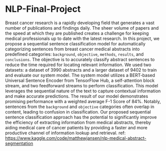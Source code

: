 # NLP-Final-Project
Breast cancer research is a rapidly developing field that generates a vast number of publications and findings daily. The sheer volume of papers and the speed at which they are published creates a challenge for keeping medical professionals up to date with the latest research. In this project, we propose a sequential sentence classification model for automatically categorizing sentences from breast cancer medical abstracts into predefined categories: `background`, `objective`, `methods`, `results`, and `conclusions`. The objective is to accurately classify abstract sentences to reduce the time required for locating relevant information. We used two datasets: a dataset of 3990 abstracts and a larger dataset of 9402 to train and evaluate our system model. The system model utilizes a BERT-based Universal Sentence Encoder from TensorFlow Hub, a self-attention block stream, and two feedforward streams to perform classification. This model leverages the sequential nature of the text to capture contextual information and make accurate predictions. The result of our model demonstrates promising performance with a weighted average F-1 Score of 84\%. Notably, sentences from the `background` and `objective` categories often overlap in content, leading to confusion in classification. Our proposed sequential sentence classification approach has the potential to significantly improve the efficiency of extracting information from medical abstracts, thereby aiding medical care of cancer patients by providing a faster and more productive channel of information lookup and retrieval. ref: https://www.kaggle.com/code/matthewjansen/nlp-medical-abstract-segmentation
